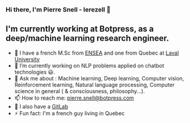 ### Hi there, I'm Pierre Snell - Ierezell 👋

## I'm currently working at Botpress, as a deep/machine learning research engineer.
- :brain: I have a french M.Sc from [ENSEA](https://www.ensea.fr/fr) and one from Quebec at [Laval University](https://www.ulaval.ca/)
- 🔭 I’m currently working on NLP problems applied on chatbot technologies :smiley:. 
- 💬 Ask me about : Machine learning, Deep learning, Computer vision, Reinforcement learning, Natural language processing, Computer science in general ( & consciousness, philosophy...). 
- 📫 How to reach me: pierre.snell@botpress.com
- :fox_face: I also have a [GitLab](https://gitlab.com/ierezell) 
- ⚡ Fun fact: I'm a french guy living in Quebec
